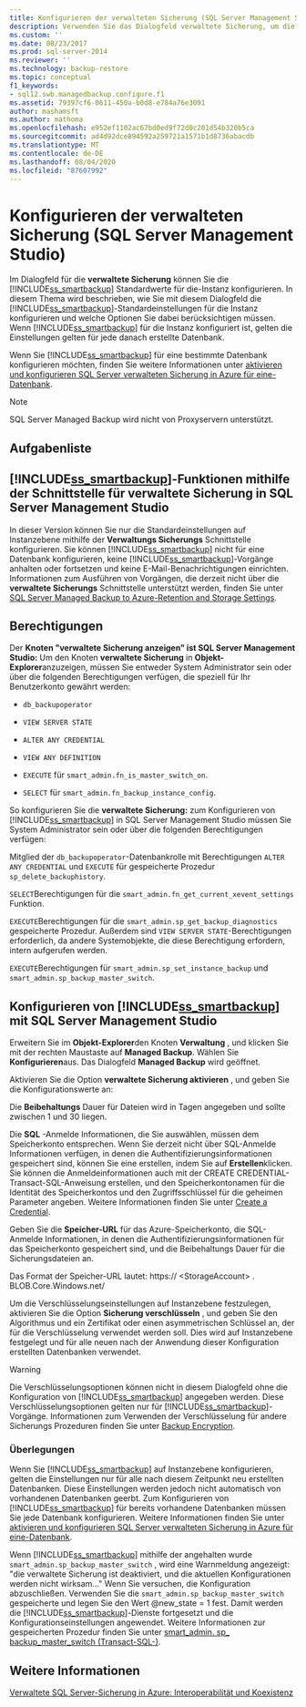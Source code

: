 ```yaml
---
title: Konfigurieren der verwalteten Sicherung (SQL Server Management Studio) | Microsoft-Dokumentation
description: Verwenden Sie das Dialogfeld verwaltete Sicherung, um die Standardeinstellung SQL Server verwaltete Sicherung in Azure zu konfigurieren. Informieren Sie sich über die Optionen, die Sie beachten müssen.
ms.custom: ''
ms.date: 08/23/2017
ms.prod: sql-server-2014
ms.reviewer: ''
ms.technology: backup-restore
ms.topic: conceptual
f1_keywords:
- sql12.swb.managedbackup.configure.f1
ms.assetid: 79397cf6-0611-450a-b0d8-e784a76e3091
author: mashamsft
ms.author: mathoma
ms.openlocfilehash: e952ef1102ac67bd0ed9f72d0c201d54b320b5ca
ms.sourcegitcommit: ad4d92dce894592a259721a1571b1d8736abacdb
ms.translationtype: MT
ms.contentlocale: de-DE
ms.lasthandoff: 08/04/2020
ms.locfileid: "87607992"
---
```

# <a name="configure-managed-backup-sql-server-management-studio"></a>Konfigurieren der verwalteten Sicherung (SQL Server Management Studio)
  Im Dialogfeld für die **verwaltete Sicherung** können Sie die [!INCLUDE[ss_smartbackup](../includes/ss-smartbackup-md.md)] Standardwerte für die-Instanz konfigurieren. In diesem Thema wird beschrieben, wie Sie mit diesem Dialogfeld die [!INCLUDE[ss_smartbackup](../includes/ss-smartbackup-md.md)]-Standardeinstellungen für die Instanz konfigurieren und welche Optionen Sie dabei berücksichtigen müssen. Wenn [!INCLUDE[ss_smartbackup](../includes/ss-smartbackup-md.md)] für die Instanz konfiguriert ist, gelten die Einstellungen gelten für jede danach erstellte Datenbank.  
  
 Wenn Sie [!INCLUDE[ss_smartbackup](../includes/ss-smartbackup-md.md)] für eine bestimmte Datenbank konfigurieren möchten, finden Sie weitere Informationen unter [aktivieren und konfigurieren SQL Server verwalteten Sicherung in Azure für eine-Datenbank](../../2014/database-engine/sql-server-managed-backup-to-windows-azure-retention-and-storage-settings.md#DatabaseConfigure).  
 
> [!NOTE] 
> SQL Server Managed Backup wird nicht von Proxyservern unterstützt. 
  
## <a name="task-list"></a>Aufgabenliste  
  
## <a name="ss_smartbackup-functions-using-managed-backup-interface-in-sql-server-management-studio"></a>[!INCLUDE[ss_smartbackup](../includes/ss-smartbackup-md.md)]-Funktionen mithilfe der Schnittstelle für verwaltete Sicherung in SQL Server Management Studio  
 In dieser Version können Sie nur die Standardeinstellungen auf Instanzebene mithilfe der **Verwaltungs Sicherungs** Schnittstelle konfigurieren. Sie können [!INCLUDE[ss_smartbackup](../includes/ss-smartbackup-md.md)] nicht für eine Datenbank konfigurieren, keine [!INCLUDE[ss_smartbackup](../includes/ss-smartbackup-md.md)]-Vorgänge anhalten oder fortsetzen und keine E-Mail-Benachrichtigungen einrichten. Informationen zum Ausführen von Vorgängen, die derzeit nicht über die **verwaltete Sicherungs** Schnittstelle unterstützt werden, finden Sie unter [SQL Server Managed Backup to Azure-Retention and Storage Settings](../../2014/database-engine/sql-server-managed-backup-to-windows-azure-retention-and-storage-settings.md).  
  
## <a name="permissions"></a>Berechtigungen  
 Der **Knoten "verwaltete Sicherung anzeigen" ist SQL Server Management Studio:** Um den Knoten **verwaltete Sicherung** in **Objekt-Explorer**anzuzeigen, müssen Sie entweder System Administrator sein oder über die folgenden Berechtigungen verfügen, die speziell für Ihr Benutzerkonto gewährt werden:  
  
-   `db_backupoperator`  
  
-   `VIEW SERVER STATE`  
  
-   `ALTER ANY CREDENTIAL`  
  
-   `VIEW ANY DEFINITION`  
  
-   `EXECUTE` für `smart_admin.fn_is_master_switch_on`.  
  
-   `SELECT` für `smart_admin.fn_backup_instance_config`.  
  
 So konfigurieren Sie die **verwaltete Sicherung:** zum Konfigurieren von [!INCLUDE[ss_smartbackup](../includes/ss-smartbackup-md.md)] in SQL Server Management Studio müssen Sie System Administrator sein oder über die folgenden Berechtigungen verfügen:  
  
 Mitglied der `db_backupoperator`-Datenbankrolle mit Berechtigungen `ALTER ANY CREDENTIAL` und `EXECUTE` für gespeicherte Prozedur `sp_delete_backuphistory`.  
  
 `SELECT`Berechtigungen für die `smart_admin.fn_get_current_xevent_settings` Funktion.  
  
 `EXECUTE`Berechtigungen für die `smart_admin.sp_get_backup_diagnostics` gespeicherte Prozedur. Außerdem sind `VIEW SERVER STATE`-Berechtigungen erforderlich, da andere Systemobjekte, die diese Berechtigung erfordern, intern aufgerufen werden.  
  
 `EXECUTE`Berechtigungen für `smart_admin.sp_set_instance_backup` und `smart_admin.sp_backup_master_switch`.  
  
## <a name="configure-ss_smartbackup-using-sql-server-management-studio"></a>Konfigurieren von [!INCLUDE[ss_smartbackup](../includes/ss-smartbackup-md.md)] mit SQL Server Management Studio  
 Erweitern Sie im **Objekt-Explorer**den Knoten **Verwaltung** , und klicken Sie mit der rechten Maustaste auf **Managed Backup**. Wählen Sie **Konfigurieren**aus. Das Dialogfeld **Managed Backup** wird geöffnet.  
  
 Aktivieren Sie die Option **verwaltete Sicherung aktivieren** , und geben Sie die Konfigurationswerte an:  
  
 Die **Beibehaltungs** Dauer für Dateien wird in Tagen angegeben und sollte zwischen 1 und 30 liegen.  
  
 Die **SQL** -Anmelde Informationen, die Sie auswählen, müssen dem Speicherkonto entsprechen. Wenn Sie derzeit nicht über SQL-Anmelde Informationen verfügen, in denen die Authentifizierungsinformationen gespeichert sind, können Sie eine erstellen, indem Sie auf **Erstellen**klicken. Sie können die Anmeldeinformationen auch mit der CREATE CREDENTIAL-Transact-SQL-Anweisung erstellen, und den Speicherkontonamen für die Identität des Speicherkontos und den Zugriffsschlüssel für die geheimen Parameter angeben. Weitere Informationen finden Sie unter [Create a Credential](../relational-databases/backup-restore/sql-server-backup-to-url.md#credential).  
  
 Geben Sie die **Speicher-URL** für das Azure-Speicherkonto, die SQL-Anmelde Informationen, in denen die Authentifizierungsinformationen für das Speicherkonto gespeichert sind, und die Beibehaltungs Dauer für die Sicherungsdateien an.  
  
 Das Format der Speicher-URL lautet: https:// \<StorageAccount> . BLOB.Core.Windows.net/  
  
 Um die Verschlüsselungseinstellungen auf Instanzebene festzulegen, aktivieren Sie die Option **Sicherung verschlüsseln** , und geben Sie den Algorithmus und ein Zertifikat oder einen asymmetrischen Schlüssel an, der für die Verschlüsselung verwendet werden soll.  Dies wird auf Instanzebene festgelegt und für alle neuen nach der Anwendung dieser Konfiguration erstellten Datenbanken verwendet.  
  
> [!WARNING]  
>  Die Verschlüsselungsoptionen können nicht in diesem Dialogfeld ohne die Konfiguration von [!INCLUDE[ss_smartbackup](../includes/ss-smartbackup-md.md)] angegeben werden. Diese Verschlüsselungsoptionen gelten nur für [!INCLUDE[ss_smartbackup](../includes/ss-smartbackup-md.md)]-Vorgänge. Informationen zum Verwenden der Verschlüsselung für andere Sicherungs Prozeduren finden Sie unter [Backup Encryption](../relational-databases/backup-restore/backup-encryption.md).  
  
### <a name="considerations"></a>Überlegungen  
 Wenn Sie [!INCLUDE[ss_smartbackup](../includes/ss-smartbackup-md.md)] auf Instanzebene konfigurieren, gelten die Einstellungen nur für alle nach diesem Zeitpunkt neu erstellten Datenbanken.  Diese Einstellungen werden jedoch nicht automatisch von vorhandenen Datenbanken geerbt. Zum Konfigurieren von [!INCLUDE[ss_smartbackup](../includes/ss-smartbackup-md.md)] für bereits vorhandene Datenbanken müssen Sie jede Datenbank konfigurieren. Weitere Informationen finden Sie unter [aktivieren und konfigurieren SQL Server verwalteten Sicherung in Azure für eine-Datenbank](../../2014/database-engine/sql-server-managed-backup-to-windows-azure-retention-and-storage-settings.md#DatabaseConfigure).  
  
 Wenn [!INCLUDE[ss_smartbackup](../includes/ss-smartbackup-md.md)] mithilfe der angehalten wurde `smart_admin.sp_backup_master_switch` , wird eine Warnmeldung angezeigt: "die verwaltete Sicherung ist deaktiviert, und die aktuellen Konfigurationen werden nicht wirksam..." Wenn Sie versuchen, die Konfiguration abzuschließen. Verwenden Sie die `smart_admin.sp_backup_master_switch` gespeicherte und legen Sie den Wert @new_state = 1 fest. Damit werden die [!INCLUDE[ss_smartbackup](../includes/ss-smartbackup-md.md)]-Dienste fortgesetzt und die Konfigurationseinstellungen angewendet. Weitere Informationen zur gespeicherten Prozedur finden Sie unter [smart_admin. sp_ backup_master_switch &#40;Transact-SQL-&#41;](/sql/relational-databases/system-stored-procedures/managed-backup-sp-backup-master-switch-transact-sql).  
  
## <a name="see-also"></a>Weitere Informationen  
 [Verwaltete SQL Server-Sicherung in Azure: Interoperabilität und Koexistenz](../../2014/database-engine/sql-server-managed-backup-to-windows-azure-interoperability-and-coexistence.md)  
  
  
